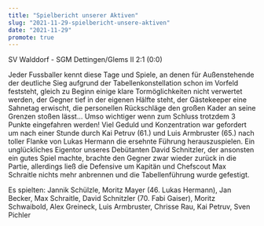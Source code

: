 ```yaml
---
title: "Spielbericht unserer Aktiven"
slug: "2021-11-29-spielbericht-unsere-aktiven"
date: "2021-11-29"
promote: true
---
```

SV Walddorf - SGM Dettingen/Glems II 2:1 (0:0)


Jeder Fussballer kennt diese Tage und Spiele, an denen für Außenstehende der deutliche Sieg aufgrund der Tabellenkonstellation schon im Vorfeld feststeht, gleich zu Beginn einige klare Tormöglichkeiten nicht verwertet werden, der Gegner tief in der eigenen Hälfte steht, der Gästekeeper eine Sahnetag erwischt, die personellen Rückschläge den großen Kader an seine Grenzen stoßen lässt... Umso wichtiger wenn zum Schluss trotzdem 3 Punkte eingefahren werden! Viel Geduld und Konzentration war gefordert um nach einer Stunde durch Kai Petruv (61.) und Luis Armbruster (65.) nach toller Flanke von Lukas Hermann die ersehnte Führung herauszuspielen. Ein unglückliches Eigentor unseres Debütanten David Schnitzler, der ansonsten ein gutes Spiel machte, brachte den Gegner zwar wieder zurück in die Partie, allerdings ließ die Defensive um Kapitän und Chefscout Max Schraitle nichts mehr anbrennen und die Tabellenführung wurde gefestigt.


Es spielten: Jannik Schülzle, Moritz Mayer (46. Lukas Hermann), Jan Becker, Max Schraitle, David Schnitzler (70. Fabi Gaiser), Moritz Schwaibold, Alex Greineck, Luis Armbruster, Chrisse Rau, Kai Petruv, Sven Pichler


<p class="ox-2989754d1f-"> 

